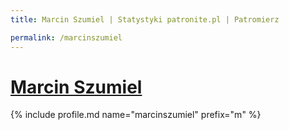 ```yaml
---
title: Marcin Szumiel | Statystyki patronite.pl | Patromierz

permalink: /marcinszumiel
---
```


# [Marcin Szumiel](https://patronite.pl/marcinszumiel)

{% include profile.md name="marcinszumiel" prefix="m" %}
